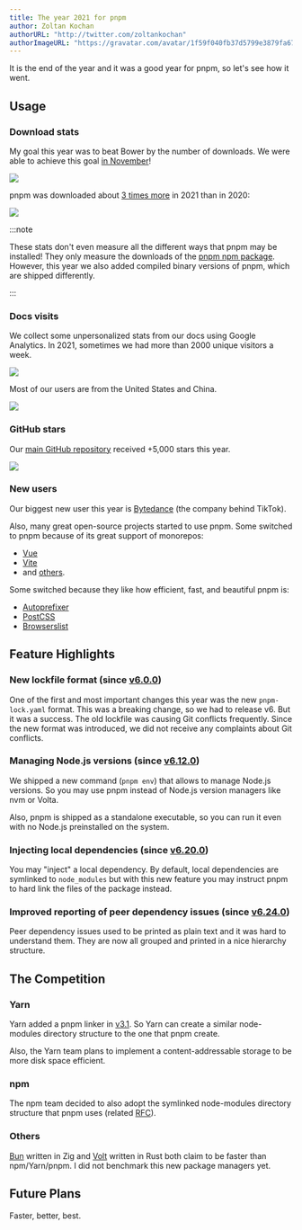 ```yaml
---
title: The year 2021 for pnpm
author: Zoltan Kochan
authorURL: "http://twitter.com/zoltankochan"
authorImageURL: "https://gravatar.com/avatar/1f59f040fb37d5799e3879fa678c2373?s=48"
---
```


It is the end of the year and it was a good year for pnpm, so let's see how it went.

## Usage

### Download stats

My goal this year was to beat Bower by the number of downloads. We were able to achieve this goal [in November](https://npm-stat.com/charts.html?package=pnpm&package=bower&from=2021-01-01&to=2021-12-29)!

![](/img/blog/pnpm-vs-bower-stats.png)

pnpm was downloaded about [3 times more](https://npm-stat.com/charts.html?package=pnpm&from=2016-12-01&to=2021-12-29) in 2021 than in 2020:

![](/img/blog/download-stats-2021.png)

:::note

These stats don't even measure all the different ways that pnpm may be installed!
They only measure the downloads of the [pnpm npm package](https://www.npmjs.com/package/pnpm). However, this year we also added compiled binary versions of pnpm, which are shipped differently.

:::

### Docs visits

We collect some unpersonalized stats from our docs using Google Analytics.
In 2021, sometimes we had more than 2000 unique visitors a week.

![](/img/blog/ga-unique-visits-2021.png)

Most of our users are from the United States and China.

![](/img/blog/countries-2021.png)

### GitHub stars

Our [main GitHub repository](https://github.com/pnpm/pnpm) received +5,000 stars this year.

![](/img/blog/stars-2021.png)

### New users

Our biggest new user this year is [Bytedance](https://github.com/pnpm/pnpm.github.io/pull/89) (the company behind TikTok).

Also, many great open-source projects started to use pnpm. Some switched to pnpm because of its great support of monorepos:

* [Vue](https://github.com/vuejs/vue-next)
* [Vite](https://github.com/vitejs/vite)
* and [others](https://github.com/vitejs/vite).

Some switched because they like how efficient, fast, and beautiful pnpm is:

* [Autoprefixer](https://twitter.com/Autoprefixer/status/1476226146488692736)
* [PostCSS](https://twitter.com/PostCSS/status/1470438664006258701)
* [Browserslist](https://twitter.com/Browserslist/status/1468264308308156419)

## Feature Highlights

### New lockfile format (since [v6.0.0](https://github.com/pnpm/pnpm/releases/tag/v6.0.0))

One of the first and most important changes this year was the new `pnpm-lock.yaml` format. This was a breaking change, so we had to release v6. But it was a success. The old lockfile was causing Git conflicts frequently. Since the new format was introduced, we did not receive any complaints about Git conflicts.

### Managing Node.js versions (since [v6.12.0](https://github.com/pnpm/pnpm/releases/tag/v6.12.0))

We shipped a new command (`pnpm env`) that allows to manage Node.js versions. So you may use pnpm instead of Node.js version managers like nvm or Volta.

Also, pnpm is shipped as a standalone executable, so you can run it even with no Node.js preinstalled on the system.

### Injecting local dependencies (since [v6.20.0](https://github.com/pnpm/pnpm/releases/tag/v6.20.0))

You may "inject" a local dependency. By default, local dependencies are symlinked to `node_modules` but with this new feature you may instruct pnpm to hard link the files of the package instead.

### Improved reporting of peer dependency issues (since [v6.24.0](https://github.com/pnpm/pnpm/releases/tag/v6.24.0))

Peer dependency issues used to be printed as plain text and it was hard to understand them. They are now all grouped and printed in a nice hierarchy structure.

## The Competition

### Yarn

Yarn added a pnpm linker in [v3.1](https://dev.to/arcanis/yarn-31-corepack-esm-pnpm-optional-packages--3hak#new-install-mode-raw-pnpm-endraw-). So Yarn can create a similar node-modules directory structure to the one that pnpm create.

Also, the Yarn team plans to implement a content-addressable storage to be more disk space efficient.

### npm

The npm team decided to also adopt the symlinked node-modules directory structure that pnpm uses (related [RFC](https://github.com/npm/rfcs/blob/main/accepted/0042-isolated-mode.md)).

### Others

[Bun](https://twitter.com/jarredsumner/status/1473416431291174912/photo/1) written in Zig and [Volt](https://github.com/voltpkg/volt) written in Rust both claim to be faster than npm/Yarn/pnpm. I did not benchmark this new package managers yet.

## Future Plans

Faster, better, best.
